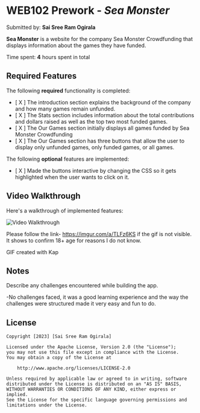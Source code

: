 # WEB102 Prework - *Sea Monster*

Submitted by: **Sai Sree Ram Ogirala**

**Sea Monster** is a website for the company Sea Monster Crowdfunding that displays information about the games they have funded.

Time spent: **4** hours spent in total

## Required Features

The following **required** functionality is completed:

* [ X ] The introduction section explains the background of the company and how many games remain unfunded.
* [ X ] The Stats section includes information about the total contributions and dollars raised as well as the top two most funded games.
* [ X ] The Our Games section initially displays all games funded by Sea Monster Crowdfunding
* [ X ] The Our Games section has three buttons that allow the user to display only unfunded games, only funded games, or all games.

The following **optional** features are implemented:



* [ X ] Made the buttons interactive by changing the CSS so it gets highlighted when the user wants to click on it.

## Video Walkthrough

Here's a walkthrough of implemented features:

<img src='https://imgur.com/a/TLFz6KS' title='Video Walkthrough' width='' alt='Video Walkthrough' /> 

Please follow the link- https://imgur.com/a/TLFz6KS if the gif is not visible. It shows to confirm 18+ age for reasons I do not know.

<!-- Replace this with whatever GIF tool you used! -->
GIF created with Kap
<!-- Recommended tools:
[Kap](https://getkap.co/) for macOS
[ScreenToGif](https://www.screentogif.com/) for Windows
[peek](https://github.com/phw/peek) for Linux. -->

## Notes

Describe any challenges encountered while building the app.

-No challenges faced, it was a good learning experience and the way the challenges were structured made it very easy and fun to do.

## License

    Copyright [2023] [Sai Sree Ram Ogirala]

    Licensed under the Apache License, Version 2.0 (the "License");
    you may not use this file except in compliance with the License.
    You may obtain a copy of the License at

        http://www.apache.org/licenses/LICENSE-2.0

    Unless required by applicable law or agreed to in writing, software
    distributed under the License is distributed on an "AS IS" BASIS,
    WITHOUT WARRANTIES OR CONDITIONS OF ANY KIND, either express or implied.
    See the License for the specific language governing permissions and
    limitations under the License.
